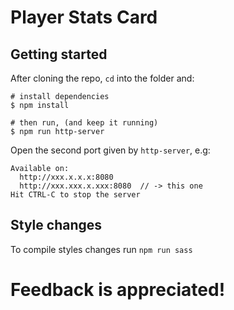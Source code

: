 # Player Stats Card

## Getting started

After cloning the repo, `cd` into the folder and:

```
# install dependencies
$ npm install

# then run, (and keep it running)
$ npm run http-server
```

Open the second port given by `http-server`,
e.g:

```
Available on:
  http://xxx.x.x.x:8080
  http://xxx.xxx.x.xxx:8080  // -> this one
Hit CTRL-C to stop the server
```

## Style changes

To compile styles changes run `npm run sass`

# Feedback is appreciated!
